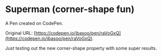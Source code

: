 # Superman (corner-shape fun)

A Pen created on CodePen.

Original URL: [https://codepen.io/jbasoo/pen/raVoGxQ](https://codepen.io/jbasoo/pen/raVoGxQ).

Just testing out the new corner-shape property with some super results.